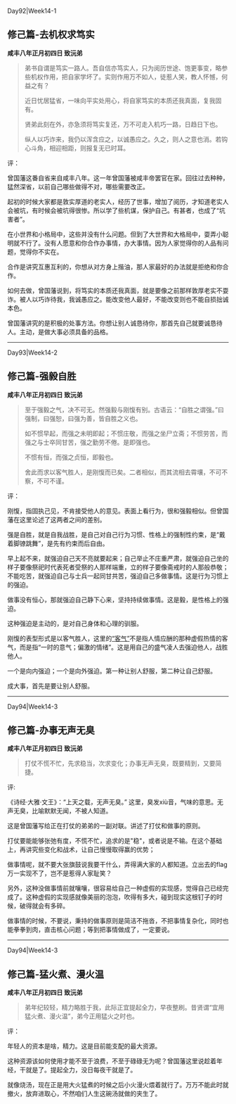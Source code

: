 Day92|Week14-1

## 修己篇-去机权求笃实

**咸丰八年正月初四日 致沅弟**

>弟书自谓是笃实一路人。吾自信亦笃实人，只为阅历世途、饱更事变，略参些机权作用，把自家学坏了。实则作用万不如人，徒惹人笑，教人怀憾，何益之有？
>
>近日忧居猛省，一味向平实处用心，将自家笃实的本质还我真面，复我固有。
>
>贤弟此刻在外，亦急须将笃实复还，万不可走入机巧一路，日趋日下也。
>
>纵人以巧诈来，我仍以浑含应之，以诚愚应之。久之，则人之意也消。若钩心斗角，相迎相距，则报复无已时耳。

评：


曾国藩这番自省来自咸丰八年。这一年曾国藩被咸丰帝罢官在家。回往过去种种，猛然深省，以前自己哪些做得不对，哪些需要改正。

起初的时候大家都是敦实厚道的老实人，经历了世事，增加了阅历，才知道老实人会被坑，有时候会被坑得很惨。所以学了些机谋，保护自己。有甚者，也成了“坑害者”。

在小世界和小格局中，这些并没有什么问题。但到了大世界和大格局中，耍弄小聪明就不行了。没有人愿意和你合作办事情，办大事情。因为人家觉得你的人品有问题，觉得你不实在。

合作是讲究互惠互利的，你想从对方身上揩油，那人家最好的办法就是拒绝和你合作。

如何去做，曾国藩说到，将笃实的本质还我真面，就是要像之前那样敦厚老实不耍诈。被人以巧诈待我，我诚愚应之。能改变他人最好，不能改变则也不能自损拙诚本色。

曾国藩讲究的是积极的处事方法。你想让别人诚恳待你，那首先自己就要诚恳待人。主动，是做大事必须具备的品格。

------

Day93|Week14-2

## 修己篇-强毅自胜

**咸丰八年正月初四日 致沅弟**

>至于强毅之气，决不可无。然强毅与刚愎有别。古语云：“自胜之谓强。”曰强制，曰强恕，曰强为善，皆自胜之义也。
>
>如不惯早起，而强之未明即起；不惯庄敬，而强之坐尸立斋；不惯劳苦，而强之与士卒同甘苦，强之勤劳不倦。是即强也。
>
>不惯有恒，而强之贞恒，即毅也。
>
>舍此而求以客气胜人，是刚愎而已矣。二者相似，而其流相去霄壤，不可不察，不可不谨。

评：

刚愎，指固执己见，不肯接受他人的意见。表面上看行为，很和强毅相似。但曾国藩在这里论述了这两者之间的差别。

强是自胜，就是自我战胜，是自己对自己行为习惯、性格上的强制性约束，是“戴着脚镣跳舞”，是先有约束而后自由。

早上起不来，就强迫自己天不亮就要起来；自己举止不庄重严肃，就强迫自己坐的样子要像祭祀时代表死者受祭的人那样端重，立的样子要像斋戒时的人那般恭敬；不能吃苦，就强迫自己与士兵一起同甘共苦，强迫自己多做事情。这是行为习惯上的强迫。

做事没有恒心，那就强迫自己静下心来，坚持持续做事情。这是毅，是性格上的强迫。

这种强迫是主动的，是对自己身体和心理的驯服。

刚愎的表型形式是以客气胜人，这里的[“客气”](https://zhidao.baidu.com/question/465638962.html)不是指人情应酬的那种虚假热情的客气，而是指“一时的意气；偏激的情绪”。这是用自己的盛气凌人去强迫他人，战胜他人。

一个是向内强迫；一个是向外强迫。第一种让别人舒服，第二种让自己舒服。

成大事，首先是要让别人舒服。

------

Day94|Week14-3

## 修己篇-办事无声无臭

**咸丰八年正月初四日 致沅弟**

>打仗不慌不忙，先求稳当，次求变化；办事无声无臭，既要精到，又要简捷。

评:

《诗经·大雅·文王》：“上天之载，无声无臭。” 这里，臭发xiù音，气味的意思。无声无臭，比喻默默无闻，不被人知道。

这是曾国藩写给正在打仗的弟弟的一副对联。讲述了打仗和做事的原则。

打仗要能能够张弛有度，不慌不忙，追求的是"稳"，或者说是不输。在这个基础上，再讲究些变化和战术，让自己慢慢取得赢的优势；

做事情呢，就不要大张旗鼓说我要干什么，弄得满大家的人都知道。立出去的flag万一实现不了，岂不是惹得人家耻笑？

另外，这种没做事情前就嚷嚷，很容易给自己一种虚假的实现感，觉得自己已经完成了。这种虚假的实现感就像美丽的泡泡，吹得有多大，碰到现实这根钉子的时候，破得就会有多碎。

做事情的时候，不要说，秉持的做事原则是简洁不拖沓，不把事情复杂化，同时也能拳拳到肉，直击核心问题；等到把事情做成了，一定要说。

------

Day94|Week14-3

## 修己篇-猛火煮、漫火温

**咸丰八年正月初四日 致沅弟**

> 弟年纪较轻，精力略胜于我，此际正宜提起全力，早夜整刷。昔贤谓“宜用猛火煮、漫火温”，弟今正用猛火之时也。

评：

年轻人的资本是啥，精力。这是目前能支配的最大资源。

这种资源该如何使用才能不至于浪费，不至于碌碌无为呢？曾国藩这里说趁着年经，干就是了。提起全力，没日每夜干就是了。

就像烧汤，现在正是用大火猛煮的时候之后小火漫火煨着就行了。万万不能此时就撤火，放弃进取心，不然咱们人生这碗汤就做的夹生了。







